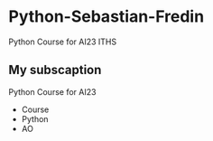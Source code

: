 # Python-Sebastian-Fredin
Python Course for AI23 ITHS
## My subscaption

Python Course for AI23

- Course
- Python
- AO
